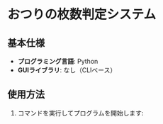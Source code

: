 # おつりの枚数判定システム

## 基本仕様
- **プログラミング言語**: Python
- **GUIライブラリ**: なし（CLIベース）

## 使用方法
1. コマンドを実行してプログラムを開始します:
